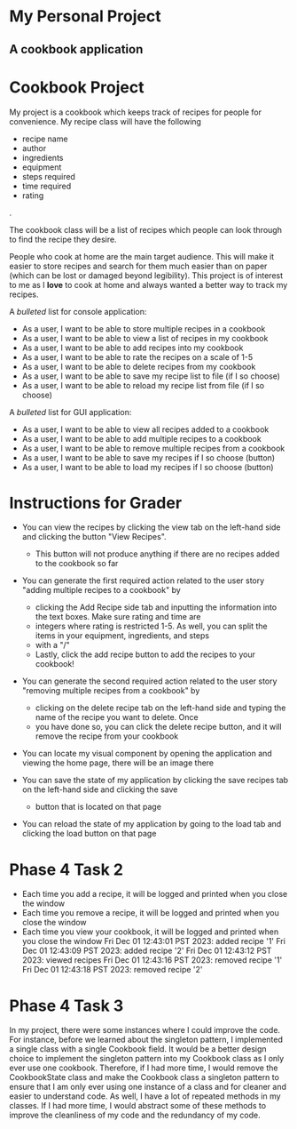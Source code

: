 # My Personal Project

## A cookbook application

<h1>Cookbook Project </h1>

<p> My project is a cookbook which keeps track of recipes for people for convenience. 
My recipe class will have  the following </p>
<ul>
  <li>recipe name</li>
  <li>author</li>
  <li>ingredients</li>
  <li>equipment</li>
  <li>steps required</li>
  <li>time required</li>
  <li>rating</li>
</ul>. 
<p> The cookbook class will be a list of recipes which people can look through to find the 
recipe they desire. </p>

People who cook at home are the main target audience. This will make it easier to store recipes and search for
them much easier than on paper (which can be lost or damaged beyond legibility). This project is of interest to me
as I **love** to cook at home and always wanted a better way to track my recipes. 

A *bulleted* list for console application:
- As a user, I want to be able to store multiple recipes in a cookbook
- As a user, I want to be able to view a list of recipes in my cookbook
- As a user, I want to be able to add recipes into my cookbook
- As a user, I want to be able to rate the recipes on a scale of 1-5
- As a user, I want to be able to delete recipes from my cookbook
- As a user, I want to be able to save my recipe list to file (if I so choose)
- As a user, I want to be able to reload my recipe list from file (if I so choose)

A *bulleted* list for GUI application:
- As a user, I want to be able to view all recipes added to a cookbook
- As a user, I want to be able to add multiple recipes to a cookbook
- As a user, I want to be able to remove multiple recipes from a cookbook
- As a user, I want to be able to save my recipes if I so choose (button)
- As a user, I want to be able to load my recipes if I so choose (button)

# Instructions for Grader

- You can view the recipes by clicking the view tab on the left-hand side and clicking the button "View Recipes". 
  - This button will not produce anything if there are no recipes added to the cookbook so far

- You can generate the first required action related to the user story "adding multiple recipes to a cookbook" by 
  - clicking the Add Recipe side tab and inputting the information into the text boxes. Make sure rating and time are
  - integers where rating is restricted 1-5. As well, you can split the items in your equipment, ingredients, and steps
  - with a "/"
  - Lastly, click the add recipe button to add the recipes to your cookbook!

- You can generate the second required action related to the user story "removing multiple recipes from a cookbook" by
  - clicking on the delete recipe tab on the left-hand side and typing the name of the recipe you want to delete. Once
  - you have done so, you can click the delete recipe button, and it will remove the recipe from your cookbook

- You can locate my visual component by opening the application and viewing the home page, there will be an image there

- You can save the state of my application by clicking the save recipes tab on the left-hand side and clicking the save
  - button that is located on that page

- You can reload the state of my application by going to the load tab and clicking the load button on that page


# Phase 4 Task 2

- Each time you add a recipe, it will be logged and printed when you close the window
- Each time you remove a recipe, it will be logged and printed when you close the window
- Each time you view your cookbook, it will be logged and printed when you close the window
  Fri Dec 01 12:43:01 PST 2023: added recipe '1'
  Fri Dec 01 12:43:09 PST 2023: added recipe '2'
  Fri Dec 01 12:43:12 PST 2023: viewed recipes
  Fri Dec 01 12:43:16 PST 2023: removed recipe '1'
  Fri Dec 01 12:43:18 PST 2023: removed recipe '2'


# Phase 4 Task 3

In my project, there were some instances where I could improve the code. For instance, before we learned about the 
singleton pattern, I implemented a single class with a single Cookbook field. It would be a better design choice to
implement the singleton pattern into my Cookbook class as I only ever use one cookbook. Therefore, if I had more time,
I would remove the CookbookState class and make the Cookbook class a singleton pattern to ensure that I am only ever 
using one instance of a class and for cleaner and easier to understand code.
As well, I have a lot of repeated methods in my classes. If I had more time, I would abstract some of these methods to
improve the cleanliness of my code and the redundancy of my code. 







